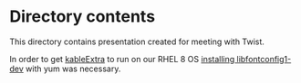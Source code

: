 # Directory contents

This directory contains presentation created for meeting with Twist. 

In order to get [kableExtra](https://cran.r-project.org/web/packages/kableExtra/vignettes/awesome_table_in_html.html) to run on our RHEL 8 OS [installing libfontconfig1-dev](https://github.com/r-lib/systemfonts/issues/35#issuecomment-633560151) with yum was necessary.

